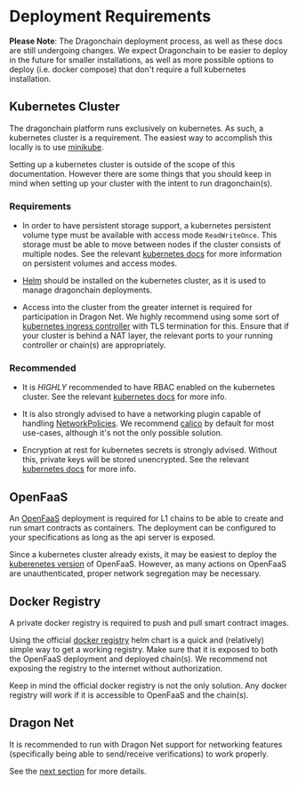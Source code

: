 # Deployment Requirements

**Please Note**: The Dragonchain deployment process, as well as these docs
are still undergoing changes. We expect Dragonchain to be easier to deploy in
the future for smaller installations, as well as more possible options to
deploy (i.e. docker compose) that don't require a full kubernetes installation.

## Kubernetes Cluster

The dragonchain platform runs exclusively on kubernetes. As such,
a kubernetes cluster is a requirement. The easiest way to accomplish
this locally is to use
[minikube](https://kubernetes.io/docs/setup/learning-environment/minikube/).

Setting up a kubernetes cluster is outside of the scope of this documentation.
However there are some things that you should keep in mind when setting up your
cluster with the intent to run dragonchain(s).

### Requirements

- In order to have persistent storage support, a kubernetes persistent volume
  type must be available with access mode `ReadWriteOnce`. This storage must be
  able to move between nodes if the cluster consists of multiple nodes.
  See the relevant [kubernetes docs](https://kubernetes.io/docs/concepts/storage/persistent-volumes/#access-modes)
  for more information on persistent volumes and access modes.

- [Helm](https://helm.sh/) should be installed on the kubernetes cluster, as
  it is used to manage dragonchain deployments.

- Access into the cluster from the greater internet is required
  for participation in Dragon Net. We highly recommend using some sort of
  [kubernetes ingress controller](https://kubernetes.io/docs/concepts/services-networking/ingress-controllers/)
  with TLS termination for this. Ensure that if your cluster is behind a NAT
  layer, the relevant ports to your running controller or chain(s) are
  appropriately.

### Recommended

- It is _HIGHLY_ recommended to have RBAC enabled on the kubernetes cluster.
  See the relevant [kubernetes docs](https://kubernetes.io/docs/reference/access-authn-authz/rbac/)
  for more info.

- It is also strongly advised to have a networking plugin capable of handling
  [NetworkPolicies](https://kubernetes.io/docs/concepts/services-networking/network-policies/).
  We recommend
  [calico](https://docs.projectcalico.org/v3.8/getting-started/kubernetes/installation/)
  by default for most use-cases, although it's not the only possible solution.

- Encryption at rest for kubernetes secrets is strongly advised. Without this,
  private keys will be stored unencrypted. See the relevant
  [kubernetes docs](https://kubernetes.io/docs/tasks/administer-cluster/encrypt-data/)
  for more info.

## OpenFaaS

An [OpenFaaS](https://www.openfaas.com/) deployment is required for L1 chains
to be able to create and run smart contracts as containers. The deployment can
be configured to your specifications as long as the api server is exposed.

Since a kubernetes cluster already exists, it may be easiest to deploy
the [kuberenetes version](https://github.com/openfaas/faas-netes) of OpenFaaS.
However, as many actions on OpenFaaS are unauthenticated, proper network
segregation may be necessary.

## Docker Registry

A private docker registry is required to push and pull smart contract images.

Using the official
[docker registry](https://github.com/helm/charts/tree/master/stable/docker-registry)
helm chart is a quick and (relatively) simple way to get a working registry.
Make sure that it is exposed to both the OpenFaaS deployment and deployed
chain(s). We recommend not exposing the registry to the internet without
authorization.

Keep in mind the official docker registry is not the only solution. Any
docker registry will work if it is accessible to OpenFaaS and the chain(s).

## Dragon Net

It is recommended to run with Dragon Net support for networking features
(specifically being able to send/receive verifications) to work properly.

See the [next section](/deployment/dragonnet) for more details.
